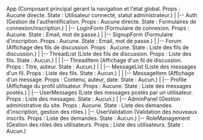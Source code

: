 App (Composant principal gérant la navigation et l'état global. Props : Aucune directe.
State : Utilisateur connecté, statut administrateur.)
|
|-- Auth (Gestion de l'authentification. Props : Aucune directe.
    State : Formulaires de connexion/inscription.)
|   |-- LoginForm (Formulaire de connexion. Props : Aucune.
        State : Email, mot de passe.)
|   |-- SignupForm (Formulaire d'inscription. Props : Aucune.
        State : Email, mot de passe.)
|
|-- Forum (Affichage des fils de discussion. Props : Aucune.
    State : Liste des fils de discussion.)
|   |-- ThreadList (Liste des fils de discussion. Props : Liste des fils.
        State : Aucun.)
|   |   |-- ThreadItem (Affichage d'un fil de discussion. Props : Titre, auteur.
            State : Aucun.)
|   |       |-- MessageList (Liste des messages d'un fil. Props : Liste des fils.
                State : Aucun.)
|   |           |-- MessageItem (Affichage d'un message. Props : Contenu, auteur, date.
                    State : Aucun.)
|
|-- Profile (Affichage du profil utilisateur. Props : Aucune.
    State : Liste des messages postés.)
|   |-- UserMessages (Liste des messages postés par un utilisateur. Props : Liste des         messages.
        State : Aucun.)
|
|-- AdminPanel (Gestion administrative du site. Props : Aucune.
    State : Liste des demandes d'inscription, gestion des rôles.)
    |-- UserValidation (Validation des nouveaux inscrits. Props : Liste des demandes.
        State : Aucun.)
    |-- RoleManagement (Gestion des rôles des utilisateurs. Props : Liste des utilisateurs.
        State : Aucun.)